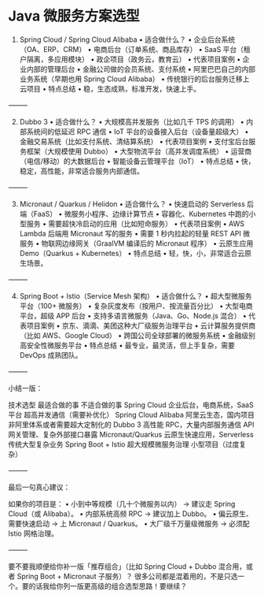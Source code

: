 # Java 微服务方案选型

1. Spring Cloud / Spring Cloud Alibaba
	•	适合做什么？
	•	企业后台系统（OA、ERP、CRM）
	•	电商后台（订单系统、商品库存）
	•	SaaS 平台（租户隔离，多应用模块）
	•	政企项目（政务云，教育云）
	•	代表项目案例
	•	企业内部的管理后台
	•	金融公司做的会员系统、支付系统
	•	阿里巴巴自己的内部业务系统（早期也用 Spring Cloud Alibaba）
	•	传统银行的后台服务迁移上云项目
	•	特点总结
	•	稳，生态成熟，标准开发，快速上手。

⸻

2. Dubbo 3
	•	适合做什么？
	•	大规模高并发服务（比如几千 TPS 的调用）
	•	内部系统间的低延迟 RPC 通信
	•	IoT 平台的设备接入后台（设备量超级大）
	•	金融交易系统（比如支付系统、清结算系统）
	•	代表项目案例
	•	支付宝后台服务框架（大规模使用 Dubbo）
	•	大型物流平台（高并发调度系统）
	•	运营商（电信/移动）的大数据后台
	•	智能设备云管理平台（IoT）
	•	特点总结
	•	快，稳定，高性能，非常适合服务内部通信。

⸻

3. Micronaut / Quarkus / Helidon
	•	适合做什么？
	•	快速启动的 Serverless 后端（FaaS）
	•	微服务小程序、边缘计算节点
	•	容器化、Kubernetes 中跑的小型服务
	•	需要超快冷启动的应用（比如短命服务）
	•	代表项目案例
	•	AWS Lambda 后端用 Micronaut 写的服务
	•	需要 1 秒内拉起的轻量 REST API 微服务
	•	物联网边缘网关（GraalVM 编译后的 Micronaut 程序）
	•	云原生应用 Demo（Quarkus + Kubernetes）
	•	特点总结
	•	轻，快，小，非常适合云原生场景。

⸻

4. Spring Boot + Istio（Service Mesh 架构）
	•	适合做什么？
	•	超大型微服务平台（100+ 微服务）
	•	复杂灰度发布（按用户、按流量百分比）
	•	大型电商平台，超级 APP 后台
	•	支持多语言微服务（Java、Go、Node.js 混合）
	•	代表项目案例
	•	京东、滴滴、美团这种大厂级服务治理平台
	•	云计算服务提供商（比如 AWS、Google Cloud）
	•	跨国公司全球部署的微服务系统
	•	金融级别高安全性微服务平台
	•	特点总结
	•	最专业，最灵活，但上手复杂，需要 DevOps 成熟团队。

⸻

小结一版：

技术选型	最适合做的事	不适合做的事
Spring Cloud	企业后台，电商系统，SaaS 平台	超高并发通信（需要补优化）
Spring Cloud Alibaba	阿里云生态，国内项目	非阿里体系或者需要超大定制化的
Dubbo 3	高性能 RPC，大量内部服务通信	API 网关管理、复杂外部接口暴露
Micronaut/Quarkus	云原生快速应用，Serverless	传统大型复杂业务
Spring Boot + Istio	超大规模微服务治理	小型项目（过度复杂）



⸻

最后一句真心建议：

如果你的项目是：
	•	小到中等规模（几十个微服务以内） → 建议走 Spring Cloud（或 Alibaba）。
	•	内部系统高频 RPC → 建议加上 Dubbo。
	•	偏云原生、需要快速启动 → 上 Micronaut / Quarkus。
	•	大厂级千万量级微服务 → 必须配 Istio 网格治理。

⸻

要不要我顺便给你补一版「推荐组合」（比如 Spring Cloud + Dubbo 混合用，或者 Spring Boot + Micronaut 子服务）？
很多公司都是混着用的，不是只选一个。要的话我给你列一版更高级的组合选型思路！要继续？